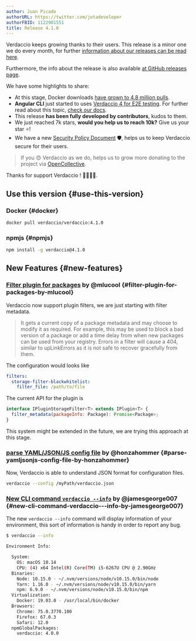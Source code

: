 ```yaml
---
author: Juan Picado
authorURL: https://twitter.com/jotadeveloper
authorFBID: 1122901551
title: Release 4.1.0
---
```


Verdaccio keeps growing thanks to their users. This release is a minor one we do every month, for further
[information about our releases can be read here](https://github.com/verdaccio/contributing/blob/master/RELEASES.md).

Furthermore, the info about the release is also available [at GitHub releases page](https://github.com/verdaccio/verdaccio/releases/tag/v4.1.0).

We have some highlights to share:

- At this stage, Docker downloads [have grown to 4.8 million pulls](https://dockeri.co/image/verdaccio/verdaccio).
- **Angular CLI** just started to uses [Verdaccio 4 for E2E testing](https://twitter.com/jotadeveloper/status/1146415913396318208). For
  further read about this topic, [check our docs](https://verdaccio.org/docs/en/e2e).
- This release **has been fully developed by contributors**, kudos to them.
- We just reached 7k stars, **would you help us to reach 10k?** Give us your star ⭐️!
- We have a new [Security Policy Document](https://github.com/verdaccio/verdaccio/security/policy) 🛡, helps us to keep Verdaccio secure for their users.

> If you 😍 Verdaccio as we do, helps us to grow more donating to the project via [OpenCollective](https://opencollective.com/verdaccio).

Thanks for support Verdaccio ! 👏👏👏👏.

<!--truncate-->

## Use this version {#use-this-version}

### Docker {#docker}

```bash
docker pull verdaccio/verdaccio:4.1.0
```

### npmjs {#npmjs}

```bash
npm install -g verdaccio@4.1.0
```

## New Features {#new-features}

### [Filter plugin for packages](https://github.com/verdaccio/verdaccio/pull/1161) by @mlucool {#filter-plugin-for-packages-by-mlucool}

Verdaccio now support plugin filters, we are just starting with filter metadata.

> It gets a current copy of a package metadata and may choose to modify it as required.
> For example, this may be used to block a bad version of a package or
> add a time delay from when new packages can be used from your
> registry. Errors in a filter will cause a 404, similar to upLinkErrors
> as it is not safe to recover gracefully from them.

The configuration would looks like

```yaml
filters:
  storage-filter-blackwhitelist:
    filter_file: /path/to/file
```

The current API for the plugin is

```javascript
interface IPluginStorageFilter<T> extends IPlugin<T> {
  filter_metadata(packageInfo: Package): Promise<Package>;
}
```

This system might be extended in the future, we are trying this approach at this stage.

### [parse YAML/JSON/JS config file](https://github.com/verdaccio/verdaccio/pull/1258) by @honzahommer {#parse-yamljsonjs-config-file-by-honzahommer}

Now, Verdaccio is able to understand JSON format for configuration files.

```bash
verdaccio --config /myPath/verdaccio.json
```

### [New CLI command `verdaccio --info`](https://github.com/verdaccio/verdaccio/pull/1365) by @jamesgeorge007 {#new-cli-command-verdaccio---info-by-jamesgeorge007}

The new `verdaccio --info` command will display information of your environment, this sort of information is handy in order to report any bug.

```bash
$ verdaccio --info

Environment Info:

  System:
    OS: macOS 10.14
    CPU: (4) x64 Intel(R) Core(TM) i5-6267U CPU @ 2.90GHz
  Binaries:
    Node: 10.15.0 - ~/.nvm/versions/node/v10.15.0/bin/node
    Yarn: 1.16.0 - ~/.nvm/versions/node/v10.15.0/bin/yarn
    npm: 6.9.0 - ~/.nvm/versions/node/v10.15.0/bin/npm
  Virtualization:
    Docker: 19.03.0 - /usr/local/bin/docker
  Browsers:
    Chrome: 75.0.3770.100
    Firefox: 67.0.3
    Safari: 12.0
  npmGlobalPackages:
    verdaccio: 4.0.0
```
